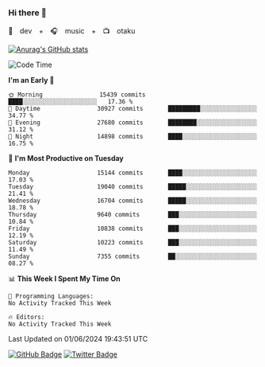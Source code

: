 ### Hi there 👋

🚀　dev　+　🎧　music　+　📺　otaku


[![Anurag's GitHub stats](https://github-readme-stats.vercel.app/api?username=koheitasaka&count_private=true&show_icons=true&theme=monokai)](https://github.com/koheitasaka/github-readme-stats)

<!--START_SECTION:waka-->
![Code Time](http://img.shields.io/badge/Code%20Time-1%2C161%20hrs%2023%20mins-blue)

**I'm an Early 🐤** 

```text
🌞 Morning                15439 commits       ████░░░░░░░░░░░░░░░░░░░░░   17.36 % 
🌆 Daytime                30927 commits       █████████░░░░░░░░░░░░░░░░   34.77 % 
🌃 Evening                27680 commits       ████████░░░░░░░░░░░░░░░░░   31.12 % 
🌙 Night                  14898 commits       ████░░░░░░░░░░░░░░░░░░░░░   16.75 % 
```
📅 **I'm Most Productive on Tuesday** 

```text
Monday                   15144 commits       ████░░░░░░░░░░░░░░░░░░░░░   17.03 % 
Tuesday                  19040 commits       █████░░░░░░░░░░░░░░░░░░░░   21.41 % 
Wednesday                16704 commits       █████░░░░░░░░░░░░░░░░░░░░   18.78 % 
Thursday                 9640 commits        ███░░░░░░░░░░░░░░░░░░░░░░   10.84 % 
Friday                   10838 commits       ███░░░░░░░░░░░░░░░░░░░░░░   12.19 % 
Saturday                 10223 commits       ███░░░░░░░░░░░░░░░░░░░░░░   11.49 % 
Sunday                   7355 commits        ██░░░░░░░░░░░░░░░░░░░░░░░   08.27 % 
```


📊 **This Week I Spent My Time On** 

```text
💬 Programming Languages: 
No Activity Tracked This Week

🔥 Editors: 
No Activity Tracked This Week
```


 Last Updated on 01/06/2024 19:43:51 UTC
<!--END_SECTION:waka-->

[![GitHub Badge](https://img.shields.io/badge/GitHub-100000?style=for-the-badge&logo=github&logoColor=white)](https://github.com/koheitasaka)
[![Twitter Badge](https://img.shields.io/badge/Twitter-1DA1F2?style=for-the-badge&logo=twitter&logoColor=white)](https://twitter.com/sleep_asleep_)

